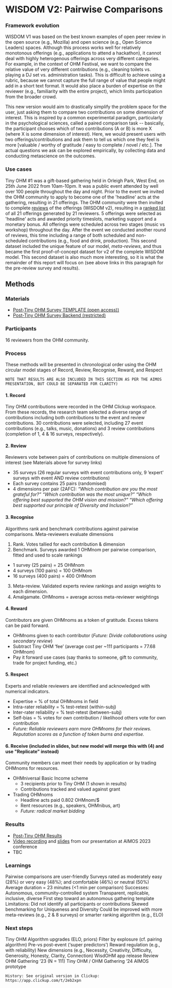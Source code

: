 # WISDOM V2: Pairwise Comparisons

### Framework evolution
WISDOM V1 was based on the best known examples of open peer review in the open source (e.g., Mozilla) and open science (e.g., Open Science Leaders) spaces. Although this process works well for relatively monotonous offerings (e.g., applications to attend a hackathon), it cannot deal with highly heterogenous offerings across very different categories. For example, in the context of OHM Festival, we want to compare the relative value of very different contributions (e.g., cleaning toilets vs. playing a DJ set vs. administration tasks). This is difficult to achieve using a rubric, because we cannot capture the full range of value that people might add in a short text format. It would also place a burden of expertise on the reviewer (e.g., familiarity with the entire project), which limits participation from the broader crowd. 

This new version would aim to drastically simplify the problem space for the user, just asking them to compare two contributions on some dimension of interest. This is inspired by a common experimental paradigm, particularly in the psychological sciences, called a paired comparison task -- basically, the participant chooses which of two contributions (A or B) is more X (where X is some dimension of interest). Here, we would present users with two offerings/contributions and ask them to tell us which one they feel is more [valuable / worthy of gratitude / easy to complete / novel / etc.]. The actual questions we ask can be explored empirically, by collecting data and conducting metascience on the outcomes.

### Use cases
Tiny OHM #1 was a gift-based gathering held in Orleigh Park, West End, on 25th June 2022 from 10am-10pm. It was a public event attended by well over 100 people throughout the day and night. Prior to the event we invited the OHM community to apply to become one of the 'headline' acts at the gathering, resulting in 21 offerings. The OHM community were then invited to complete [reviews](https://docs.google.com/spreadsheets/d/1pQZDUxfWp-bcdKmXRrk9xqruLK9EkOj3TJ03FbdaIDM/edit?usp=sharing) of the offerings (WISDOM v2), resulting in a [ranked list](https://docs.google.com/spreadsheets/d/1UBonYNYcRWKW1PDkZH619Lo8JXC3QqYqPpKx5MDpAyI/edit?usp=sharing) of all 21 offerings generated by 21 reviewers. 5 offerings were selected as 'headline' acts and awarded priority timeslots, marketing support and a monetary bonus. All offerings were scheduled across two stages (music vs workshop) throughout the day. After the event we conducted another round of reviews, this time including a range of both scheduled and non-scheduled contributions (e.g., food and drink, production). This second dataset included the unique feature of our model, _meta-reviews_, and thus became the first proof-of-concept dataset for v2 of the complete WISDOM model. This second dataset is also much more interesting, so it is what the remainder of this report will focus on (see above links in this paragraph for the pre-review survey and results). 

## Methods
### Materials
- [Post-Tiny OHM Survey TEMPLATE (open access))](https://docs.google.com/spreadsheets/d/1tkwqzx2RmbYZXYHtkanUfepgWaoiAusp5NAXUO5jKNc/edit?usp=sharing)
- [Post-Tiny OHM Survey Backend (restricted)](https://docs.google.com/spreadsheets/d/1Z4Y0bLmKW8koYfsDj0iMaQP9yS4P6-WhScdvgzu4-wE/edit?usp=sharing)


### Participants
16 reviewers from the OHM community. 

### Process
These methods will be presented in chronological order using the OHM circular model stages of Record, Review, Recognise, Reward, and Respect 
~~~ 
NOTE THAT RESULTS ARE ALSO INCLUDED IN THIS SECTION AS PER THE AIMOS PRESENTATION, BUT COULD BE SEPARATED FOR CLARITY)
~~~

#### 1. Record
Tiny OHM contributions were recorded in the OHM Clickup workspace. From these records, the research team selected a diverse range of contributions including both contributions to the event and review contributions. 30 contributions were selected, including 27 event contributions (e.g., talks, music, donations) and 3 review contributions (completion of 1, 4 & 16 surveys, respectively). 

#### 2. Review
Reviewers vote between pairs of contributions on multiple dimensions of interest (see Materials above for survey links)

- 35 surveys (26 regular surveys with event contributions only, 9 ’expert’ surveys with event AND review contributions)
- Each survey contains 25 pairs (randomised)
- 4 dimensions per pair (2AFC):
_“Which contribution are you the most grateful for?”
“Which contribution was the most unique?”
“Which offering best supported the OHM vision and mission?”
“Which offering best supported our principle of Diversity and Inclusion?”_

#### 3. Recognise
Algorithms rank and benchmark contributions against pairwise comparisons. Meta-reviewers evaluate dimensions
1. Rank. Votes tallied for each contribution & dimension
2. Benchmark. Surveys awarded 1 OHMnom per pairwise comparison, fitted and used to scale rankings
- 1 survey (25 pairs) = 25 OHMnom
- 4 surveys (100 pairs) = 100 OHMnom
- 16 surveys (400 pairs) = 400 OHMnom
3. Meta-review. Validated experts review rankings and assign weights to each dimension.
4. Amalgamate. OHMnoms = average across meta-reviewer weightings

#### 4. Reward
Contributors are given OHMnoms as a token of gratitude. Excess tokens can be paid forward.
- OHMnoms given to each contributor (_Future: Divide collaborations using secondary review_)
- Subtract Tiny OHM ‘fee’ (average cost per ~111 participants = 77.68 OHMnom)
- Pay it forward use cases (say thanks to someone, gift to community, trade for project funding, etc.)

#### 5. Respect
Experts and reliable reviewers are identified and acknowledged with numerical indicators.
- Expertise = % of total OHMnoms in field
- Intra-rater reliability = % test-retest (within-subj)
- Inter-rater reliability = % test-retest (between-subj)
- Self-bias = % votes for own contribution / likelihood others vote for own contribution
- _Future: Reliable reviewers earn more OHMnoms for their reviews. Reputation scores as a function of token burns and expertise._

#### 6. Receive (included in slides, but new model will merge this with (4) and use "Replicate" instead)
Community members can meet their needs by application or by trading OHMnoms for resources.
- OHMniversal Basic Income scheme
  - 3 recipients prior to Tiny OHM (1 shown in results)
  - Contributions tracked and valued against grant
- Trading OHMnoms
  - Headline acts paid 0.802 OHMnom/$
  - Rent resources (e.g., speakers, OHMnibus, art)
  - _Future: radical market bidding_

### Results
- [Post-Tiny OHM Results](https://docs.google.com/spreadsheets/d/1HS7HFa9y6PfF61_wTuCAbj9RTHe94VLXulS0pDYgtns/edit?usp=sharing)
- [Video recording](https://youtu.be/NHgG599NoSk?si=CKAcxIM36oMvLlPc) and [slides](https://docs.google.com/presentation/d/1PDAqqHFCZsq3-z8pjbRob9QhcJ7vnTFwHxqXcuwGs2s/edit?usp=sharing) from our presentation at AIMOS 2023 conference
- TBC

### Learnings
Pairwise comparisons are user-friendly
Surveys rated as moderately easy (28%) or very easy (48%); and comfortable (46%) or neutral (50%)
Average duration = 23 minutes (<1 min per comparison)
Successes:
Autonomous, community-controlled system
Transparent, replicable, inclusive, diverse
First step toward an autonomous gathering template
Limitations:
Did not identify all participants or contributions 
Skewed benchmarking for Uniqueness and Diversity
Could be improved with more meta-reviews (e.g., 2 & 8 surveys) or smarter ranking algorithm (e.g., ELO)

### Next steps
Tiny OHM
Algorithm upgrades (ELO, priors)
Filter by explosure (cf. pairing algorithm)
Pre-vs post-event (‘super predictors’)
Reward regulation (e.g., with reliability)
New dimensions (e.g., Necessity, Creativity, Difficulty, Generosity, Honesty, Clarity, Connection)
WisdOHM app release
Review OHM Gathering ‘23 (N = 111)
Tiny OHM / OHM Gathering ‘24
AIMOS prototype


~~~
History: See original version in Clickup: https://app.clickup.com/t/2eb2xpn

